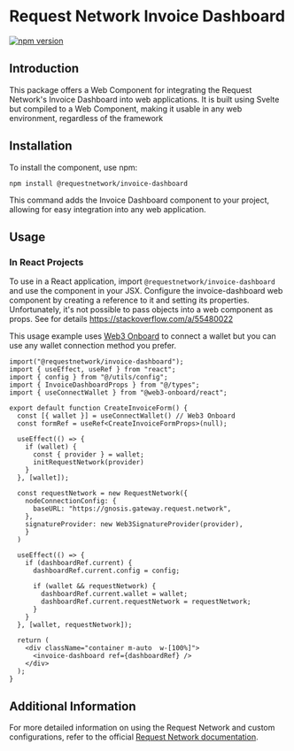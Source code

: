 # Request Network Invoice Dashboard

[![npm version](https://badge.fury.io/js/%40requestnetwork%2Finvoice-dashboard.svg)](https://badge.fury.io/js/%40requestnetwork%2Finvoice-dashboard)

## Introduction

This package offers a Web Component for integrating the Request Network's Invoice Dashboard into web applications. It is built using Svelte but compiled to a Web Component, making it usable in any web environment, regardless of the framework

## Installation

To install the component, use npm:

```console
npm install @requestnetwork/invoice-dashboard
```

This command adds the Invoice Dashboard component to your project, allowing for easy integration into any web application.

## Usage

### In React Projects

To use in a React application, import `@requestnetwork/invoice-dashboard` and
use the component in your JSX. Configure the invoice-dashboard web component
by creating a reference to it and setting its properties. Unfortunately, it's
not possible to pass objects into a web component as props. See for details
https://stackoverflow.com/a/55480022

This usage example uses [Web3 Onboard](https://onboard.blocknative.com/) to
connect a wallet but you can use any wallet connection method you prefer.

```tsx
import("@requestnetwork/invoice-dashboard");
import { useEffect, useRef } from "react";
import { config } from "@/utils/config";
import { InvoiceDashboardProps } from "@/types";
import { useConnectWallet } from "@web3-onboard/react";

export default function CreateInvoiceForm() {
  const [{ wallet }] = useConnectWallet() // Web3 Onboard
  const formRef = useRef<CreateInvoiceFormProps>(null);

  useEffect(() => {
    if (wallet) {
      const { provider } = wallet;
      initRequestNetwork(provider)
    }
  }, [wallet]);

  const requestNetwork = new RequestNetwork({
    nodeConnectionConfig: {
      baseURL: "https://gnosis.gateway.request.network",
    },
    signatureProvider: new Web3SignatureProvider(provider),
    }
  )

  useEffect(() => {
    if (dashboardRef.current) {
      dashboardRef.current.config = config;

      if (wallet && requestNetwork) {
        dashboardRef.current.wallet = wallet;
        dashboardRef.current.requestNetwork = requestNetwork;
      }
    }
  }, [wallet, requestNetwork]);

  return (
    <div className="container m-auto  w-[100%]">
      <invoice-dashboard ref={dashboardRef} />
    </div>
  );
}
```

## Additional Information

For more detailed information on using the Request Network and custom configurations, refer to the official [Request Network documentation](https://docs.request.network/).
